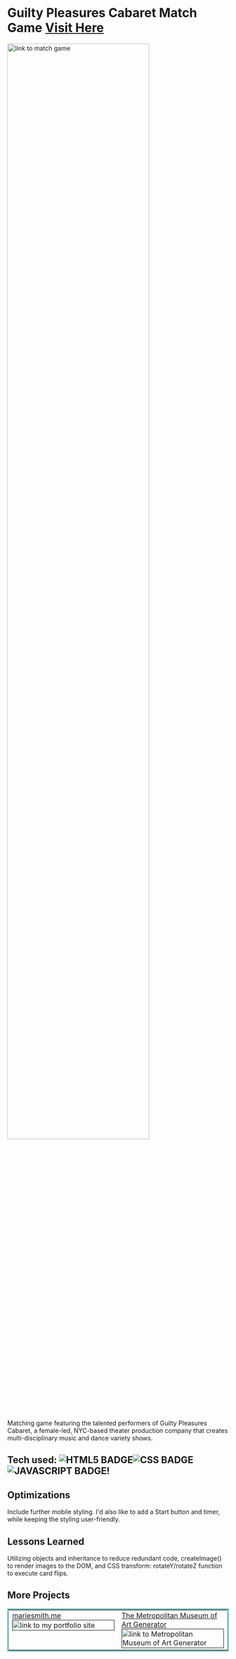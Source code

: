 # Guilty Pleasures Cabaret Match Game <a href="https://gpc-matchgame.netlify.app/" target="_blank">Visit Here</a>
<a href="https://gpc-matchgame.netlify.app/" target="_blank">
<img src="https://media.giphy.com/media/Ktvwkdu0XaM6bEJv7K/giphy.gif" width="80%" alt="link to match game"/>
</a>

Matching game featuring the talented performers of Guilty Pleasures Cabaret, a female-led, NYC-based theater production company that creates multi-disciplinary music and dance variety shows.


## Tech used: ![HTML5 BADGE](https://img.shields.io/static/v1?label=|&message=HTML5&color=23555f&style=plastic&logo=html5)![CSS BADGE](https://img.shields.io/static/v1?label=|&message=CSS3&color=285f65&style=plastic&logo=css3)![JAVASCRIPT BADGE](https://img.shields.io/static/v1?label=|&message=JAVASCRIPT&color=3c7f5d&style=plastic&logo=javascript)!


## Optimizations
Include further mobile styling. I'd also like to add a Start button and timer, while keeping the styling user-friendly.

## Lessons Learned

Utilizing objects and inheritance to reduce redundant code, createImage() to render images to the DOM, and CSS transform: rotateY/rotateZ function to execute card flips.


## More Projects

<table bordercolor="#66b2b2">

  <tr>
    <td width="50%"  style="align:center;" valign="top">
<a target="_blank" href="">mariesmith.me</a>
        <br />
      <a target="_blank" href="">
            <img src="https://media.giphy.com/media/BXLT2FUtBYmKDGl0nd/giphy.gif" width="100%"  alt="link to my portfolio site"/>
        </a>
    </td>
    <td width="50%" valign="top">
<a target="_blank" href="">The Metropolitan Museum of Art Generator</a>
      <br />
        <a target="_blank" href="">
          <img src="https://media.giphy.com/media/HdH82S9MPWdWmUk6eg/giphy.gif" width="100%" alt="link to Metropolitan Museum of Art Generator"/>
        </a>
    </td>
    
  </tr>
</table>